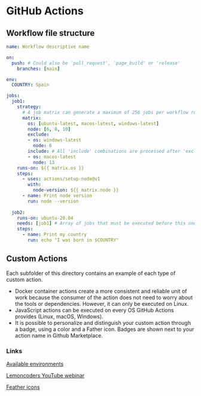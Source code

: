 # GitHub Actions

## Workflow file structure
```yml
name: Workflow descriptive name

on:
  push: # Could also be 'pull_request', 'page_build' or 'release'
    branches: [main]

env:
  COUNTRY: Spain

jobs:
  job1:
    strategy:
      # A job matrix can generate a maximum of 256 jobs per workflow run
      matrix:
        os: [ubuntu-latest, macos-latest, windows-latest]
        node: [6, 8, 10]
        exclude:
        - os: windows-latest
          node: 6
        include: # All 'include' combinations are processed after 'exclude'
        - os: macos-latest
          node: 13
    runs-on: ${{ matrix.os }}
    steps:
      - uses: actions/setup-node@v1
        with:
          node-version: ${{ matrix.node }}
      - name: Print node version
        run: node --version
  
  job2:
    runs-on: ubuntu-20.04
    needs: [job1] # Array of jobs that must be executed before this one
    steps:
      - name: Print my country
        run: echo "I was born in $COUNTRY"
```

## Custom Actions
Each subfolder of this directory contains an example of each type of custom action.

* Docker container actions create a more consistent and reliable unit of work because the consumer of the action does not need to worry about the tools or dependencies. However, it can only be executed on Linux.
* JavaScript actions can be executed on every OS GitHub Actions provides (Linux, macOS, Windows).
* It is possible to personalize and distinguish your custom action through a badge, using a color and a Father icon. Badges are shown next to your action name in Github Marketplace.

### Links
[Available environments](https://github.com/actions/virtual-environments#available-environments)

[Lemoncoders YouTube webinar](https://www.youtube.com/watch?v=Rfe4aNNIoBo)

[Feather icons](https://feathericons.com/)